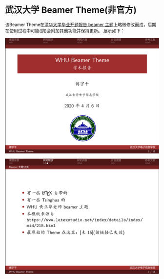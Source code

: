 # 武汉大学 Beamer Theme(非官方)
该Beamer Theme在[清华大学毕业开题报告 beamer 主题](https://www.latexstudio.net/index/details/index/mid/215.html)上略微修改而成，后期在使用过程中可能(鸽)会附加其他功能并保持更新。
展示如下：

![首页](1/beamer-1.png)

![content](1/beamer-2.png)
